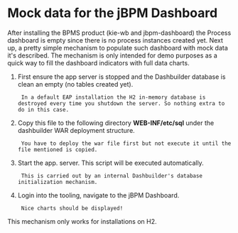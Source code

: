 Mock data for the jBPM Dashboard
=================================

After installing the BPMS product (kie-wb and jbpm-dashboard) the Process dashboard is empty since there is no
process instances created yet. Next up, a pretty simple mechanism to populate such dashboard with mock
data it's described. The mechanism is only intended for demo purposes as a quick way to fill the dashboard indicators
with full data charts.

1. First ensure the app server is stopped and the Dashbuilder database is clean an empty (no tables created yet).

        In a default EAP installation the H2 in-memory database is destroyed every time you shutdown the server. So nothing extra to do in this case.

2. Copy this file to the following directory **WEB-INF/etc/sql** under the dashbuilder WAR deployment structure.

        You have to deploy the war file first but not execute it until the file mentioned is copied.

3. Start the app. server. This script will be executed automatically.

        This is carried out by an internal Dashbuilder's database initialization mechanism.

4. Login into the tooling, navigate to the jBPM Dashboard.

        Nice charts should be displayed!


This mechanism only works for installations on H2.


